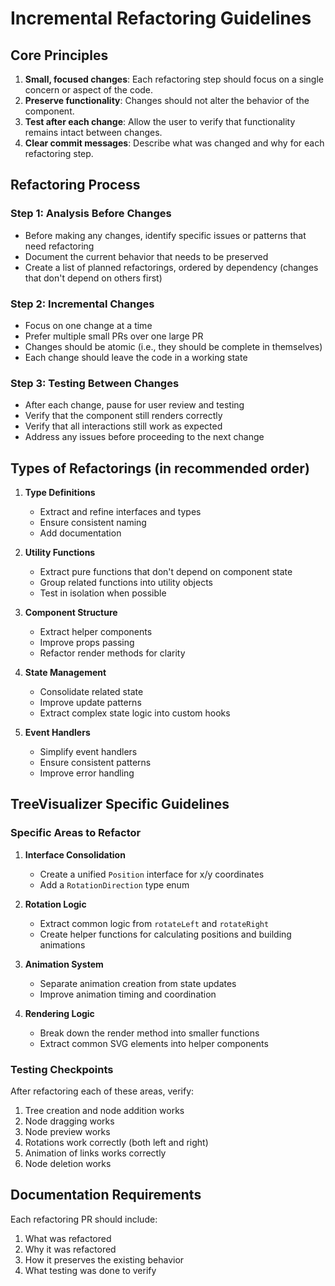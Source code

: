 # Incremental Refactoring Guidelines

## Core Principles

1. **Small, focused changes**: Each refactoring step should focus on a single concern or aspect of the code.
2. **Preserve functionality**: Changes should not alter the behavior of the component.
3. **Test after each change**: Allow the user to verify that functionality remains intact between changes.
4. **Clear commit messages**: Describe what was changed and why for each refactoring step.

## Refactoring Process

### Step 1: Analysis Before Changes
- Before making any changes, identify specific issues or patterns that need refactoring
- Document the current behavior that needs to be preserved
- Create a list of planned refactorings, ordered by dependency (changes that don't depend on others first)

### Step 2: Incremental Changes
- Focus on one change at a time
- Prefer multiple small PRs over one large PR
- Changes should be atomic (i.e., they should be complete in themselves)
- Each change should leave the code in a working state

### Step 3: Testing Between Changes
- After each change, pause for user review and testing
- Verify that the component still renders correctly
- Verify that all interactions still work as expected
- Address any issues before proceeding to the next change

## Types of Refactorings (in recommended order)

1. **Type Definitions**
   - Extract and refine interfaces and types
   - Ensure consistent naming
   - Add documentation

2. **Utility Functions**
   - Extract pure functions that don't depend on component state
   - Group related functions into utility objects
   - Test in isolation when possible

3. **Component Structure**
   - Extract helper components
   - Improve props passing
   - Refactor render methods for clarity

4. **State Management**
   - Consolidate related state
   - Improve update patterns
   - Extract complex state logic into custom hooks

5. **Event Handlers**
   - Simplify event handlers
   - Ensure consistent patterns
   - Improve error handling

## TreeVisualizer Specific Guidelines

### Specific Areas to Refactor

1. **Interface Consolidation**
   - Create a unified `Position` interface for x/y coordinates
   - Add a `RotationDirection` type enum

2. **Rotation Logic**
   - Extract common logic from `rotateLeft` and `rotateRight`
   - Create helper functions for calculating positions and building animations

3. **Animation System**
   - Separate animation creation from state updates
   - Improve animation timing and coordination

4. **Rendering Logic**
   - Break down the render method into smaller functions
   - Extract common SVG elements into helper components

### Testing Checkpoints

After refactoring each of these areas, verify:

1. Tree creation and node addition works
2. Node dragging works
3. Node preview works
4. Rotations work correctly (both left and right)
5. Animation of links works correctly
6. Node deletion works

## Documentation Requirements

Each refactoring PR should include:

1. What was refactored
2. Why it was refactored
3. How it preserves the existing behavior
4. What testing was done to verify 